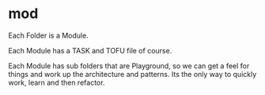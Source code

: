 # mod

Each Folder is a Module.

Each Module has a TASK and TOFU file of course.

Each Module has sub folders that are Playground, so we can get a feel for things and work up the architecture and patterns. Its the only way to quickly work, learn and then refactor.


